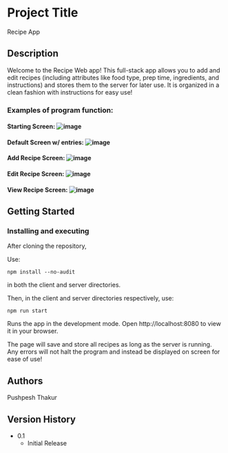 # Project Title

Recipe App

## Description

Welcome to the Recipe Web app! This full-stack app allows you to add and edit recipes (including attributes like food type, prep time, ingredients, and instructions) and stores them to the 
server for later use. It is organized in a clean fashion with instructions for easy use!

### Examples of program function:

#### Starting Screen: ![image](https://github.com/pthakur11205/RecipeApp/assets/146504583/a7db00b0-7c54-4def-b015-b3b8f6311ff5)


#### Default Screen w/ entries: ![image](https://github.com/pthakur11205/RecipeApp/assets/146504583/67c08a2a-c9a3-477a-b6e3-252e6ce656f7)

#### Add Recipe Screen: ![image](https://github.com/user-attachments/assets/eb3978ba-6971-44a7-bde4-969c119ff940)

#### Edit Recipe Screen: ![image](https://github.com/pthakur11205/RecipeApp/assets/146504583/c6598850-9be6-46df-b446-724562a31f4f)


#### View Recipe Screen: ![image](https://github.com/pthakur11205/RecipeApp/assets/146504583/5421da96-3594-46f7-a2a2-09fac8a35eed)




## Getting Started


### Installing and executing

After cloning the repository, 

Use: 
```
npm install --no-audit
```
in both the client and server directories. 

Then, in the client and server directories respectively, use: 
```
npm run start
```

Runs the app in the development mode.
Open http://localhost:8080 to view it in your browser.

The page will save and store all recipes as long as the server is running. Any errors will not halt the program and instead be displayed on screen for ease of use!


## Authors

Pushpesh Thakur

## Version History

* 0.1
    * Initial Release

